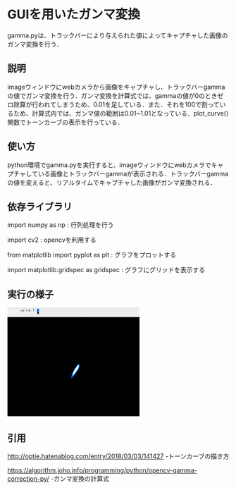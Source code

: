 # GUIを用いたガンマ変換

gamma.pyは、トラックバーにより与えられた値によってキャプチャした画像のガンマ変換を行う．

## 説明

imageウィンドウにwebカメラから画像をキャプチャし、トラックバーgammaの値でガンマ変換を行う．ガンマ変換を計算式では、gammaの値が0のときゼロ除算が行われてしまうため、0.01を足している．また．それを100で割っているため、計算式内では、ガンマ値の範囲は0.01~1.01となっている．plot_curve()関数でトーンカーブの表示を行っている．

## 使い方

python環境でgamma.pyを実行すると、imageウィンドウにwebカメラでキャプチャしている画像とトラックバーgammaが表示される．トラックバーgammaの値を変えると、リアルタイムでキャプチャした画像がガンマ変換される．

## 依存ライブラリ

import numpy as np : 行列処理を行う

import cv2 : opencvを利用する

from matplotlib import pyplot as plt : グラフをプロットする

import matplotlib.gridspec as gridspec : グラフにグリッドを表示する


## 実行の様子

![DEMO](https://github.com/Yamakatsu63/process-images-with-GUI/blob/media/gamma.gif)

## 引用

http://optie.hatenablog.com/entry/2018/03/03/141427
-トーンカーブの描き方

https://algorithm.joho.info/programming/python/opencv-gamma-correction-py/
-ガンマ変換の計算式
